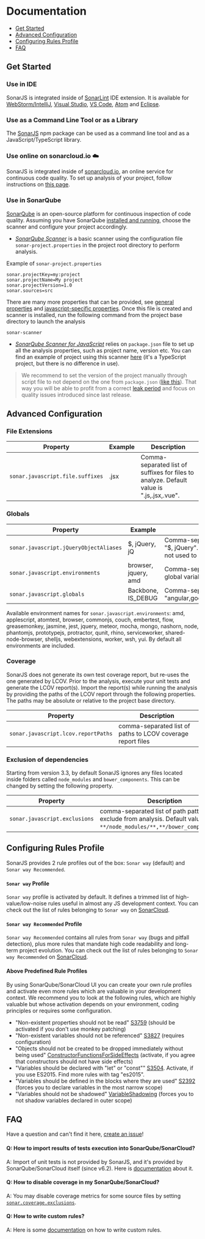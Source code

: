 # Documentation

* [Get Started](#get-started)
* [Advanced Configuration](#advanced-configuration)
* [Configuring Rules Profile](#rule-profile)
* [FAQ](#faq)


## <a name="get-started"></a>Get Started

### Use in IDE

SonarJS is integrated inside of [SonarLint](https://www.sonarlint.org/) IDE extension. It is available for [WebStorm/IntelliJ](https://www.sonarlint.org/intellij/index.html), [Visual Studio](https://www.sonarlint.org/visualstudio/index.html), [VS Code](https://www.sonarlint.org/vscode/index.html), [Atom](https://www.sonarlint.org/atom/index.html) and [Eclipse](https://www.sonarlint.org/eclipse/index.html).

### Use as a Command Line Tool or as a Library
The [SonarJS](https://www.npmjs.com/package/sonarjs) npm package can be used as a command line tool and as a JavaScript/TypeScript library.

### Use online on sonarcloud.io :cloud:
SonarJS is integrated inside of [sonarcloud.io](https://about.sonarcloud.io/), an online service for continuous code quality. To set up analysis of your project, follow instructions on [this page](https://about.sonarcloud.io/get-started/). 

### Use in SonarQube

[SonarQube](https://www.sonarqube.org/) is an open-source platform for continuous inspection of code quality. 
Assuming you have SonarQube [installed and running](https://docs.sonarqube.org/display/SONAR/Setup+and+Upgrade), choose the scanner and configure your project accordingly.

* [*SonarQube Scanner*](https://docs.sonarqube.org/display/SCAN/Analyzing+with+SonarQube+Scanner) is a basic scanner using the configuration file `sonar-project.properties` in the project root directory to perform analysis.

Example of `sonar-project.properties`
```properties
sonar.projectKey=my:project
sonar.projectName=My project
sonar.projectVersion=1.0
sonar.sources=src
```
There are many more properties that can be provided, see [general properties](https://docs.sonarqube.org/display/SONAR/Analysis+Parameters) and [javascript-specific properties](#advanced-configuration). Once this file is created and scanner is installed, run the following command from the project base directory to launch the analysis
```
sonar-scanner
```

* [*SonarQube Scanner for JavaScript*](https://github.com/bellingard/sonar-scanner-npm) relies on `package.json` file to set up all the analysis properties, such as project name, version etc. You can find an example of project using this scanner [here](https://github.com/SonarSource/SonarTS-example/tree/master/example1) (it's a TypeScript project, but there is no difference in use).

>We recommend to set the version of the project manually through script file to not depend on the one from `package.json` ([like this](https://github.com/SonarSource/SonarTS-example/blob/master/example1/analyse.js#L8)). That way you will be able to profit from a correct [leak period](https://docs.sonarqube.org/display/SONAR/Fixing+the+Water+Leak) and focus on quality issues introduced since last release.

## <a name="advanced-configuration"></a>Advanced Configuration

### File Extensions
Property | Example | Description
---------|---------|------------
`sonar.javascript.file.suffixes` |	.jsx	| Comma-separated list of suffixes for files to analyze. Default value is ".js,.jsx,.vue".

### Globals
Property | Example | Description
---------|---------|------------
`sonar.javascript.jQueryObjectAliases` |	$, jQuery, jQ	| Comma-separated list of names used to address jQuery object. Default value is "$, jQuery". NOTE These names are used only to detect jQuery usages, they are not used to build the list of globals.
`sonar.javascript.environments` | browser, jquery, amd | Comma-separated list of environments names. The analyzer automatically adds global variables based on that list. 
`sonar.javascript.globals` | Backbone, IS_DEBUG	| Comma-separated list of global variables. Default value is "angular,goog,google,OpenLayers,d3,dojo,dojox,dijit,Backbone,moment,casper".

Available environment names for `sonar.javascript.environments`: amd, applescript, atomtest, browser, commonjs, couch, embertest, flow, greasemonkey, jasmine, jest, jquery, meteor, mocha, mongo, nashorn, node, phantomjs, prototypejs, protractor, qunit, rhino, serviceworker, shared-node-browser, shelljs, webextensions, worker, wsh, yui. By default all environments are included.
### <a name="coverage"></a>Coverage
SonarJS does not generate its own test coverage report, but re-uses the one generated by LCOV. 
Prior to the analysis, execute your unit tests and generate the LCOV report(s).
Import the report(s) while running the analysis by providing the paths of the LCOV report through the following properties. The paths may be absolute or relative to the project base directory.

Property | Description
---------|------------
`sonar.javascript.lcov.reportPaths` | comma-separated list of paths to LCOV coverage report files

### Exclusion of dependencies

Starting from version 3.3, by default SonarJS ignores any files located inside folders called `node_modules` and `bower_components`. This can be changed by setting the following property.

Property | Description
---------|------------
`sonar.javascript.exclusions` | comma-separated list of path patterns to exclude from analysis. Default value is `**/node_modules/**,**/bower_components/**`.

## <a name="rule-profile"></a>Configuring Rules Profile

SonarJS provides 2 rule profiles out of the box: `Sonar way` (default) and `Sonar way Recommended`.

#### `Sonar way` Profile
`Sonar way` profile is activated by default. It defines a trimmed list of high-value/low-noise rules useful in almost any JS development context. You can check out the list of rules belonging to `Sonar way` on [SonarCloud](https://sonarcloud.io/organizations/default/rules#qprofile=js-sonar-way-56838|activation=true).

#### `Sonar way Recommended` Profile
`Sonar way Recommended` contains all rules from `Sonar way` (bugs and pitfall detection), plus more rules that mandate high code readability and long-term project evolution. You can check out the list of rules belonging to `Sonar way Recommended` on [SonarCloud](https://sonarcloud.io/organizations/default/rules#qprofile=js-sonar-way-recommended-64843|activation=true).

#### Above Predefined Rule Profiles
By using SonarQube/SonarCloud UI you can create your own rule profiles and activate even more rules which are valuable in your development context. We recommend you to look at the following rules, which are highly valuable but whose activation depends on your environment, coding principles or requires some configuration.
* "Non-existent properties should not be read" [S3759](https://sonarcloud.io/organizations/default/rules#rule_key=javascript%3AS3759) (should be activated if you don't use monkey patching)
* "Non-existent variables should not be referenced" [S3827](https://sonarcloud.io/organizations/default/rules#rule_key=javascript%3AS3827) (requires configuration)
* "Objects should not be created to be dropped immediately without being used" [ConstructorFunctionsForSideEffects](https://sonarcloud.io/organizations/default/rules#rule_key=javascript%3AConstructorFunctionsForSideEffects) (activate, if you agree that constructors should not have side effects)
* "Variables should be declared with "let" or "const"" [S3504](https://sonarcloud.io/organizations/default/rules#rule_key=javascript%3AS3504). Activate, if you use ES2015. Find more rules with tag "es2015".
* "Variables should be defined in the blocks where they are used" [S2392](https://sonarcloud.io/organizations/default/rules#rule_key=javascript%3AS2392) (forces you to declare variables in the most narrow scope)
* "Variables should not be shadowed" [VariableShadowing](https://sonarcloud.io/organizations/default/rules#rule_key=javascript%3AVariableShadowing) (forces you to not shadow variables declared in outer scope)

## <a name="faq"></a>FAQ

Have a question and can't find it here, [create an issue](https://github.com/SonarSource/SonarJS/issues/new)!

#### Q: How to import results of tests execution into SonarQube/SonarCloud?
A: Import of unit tests is not provided by SonarJS, and it's provided by SonarQube/SonarCloud itself (since v6.2). Here is [documentation](https://docs.sonarqube.org/display/SONAR/Generic+Test+Data) about it.

#### Q: How to disable coverage in my SonarQube/SonarCloud?
A: You may disable coverage metrics for some source files by setting [`sonar.coverage.exclusions`](https://docs.sonarqube.org/display/SONAR/Narrowing+the+Focus#NarrowingtheFocus-IgnoreCodeCoverage).

#### Q: How to write custom rules?
A: Here is some [documentation](/docs/CUSTOM_RULES.md) on how to write custom rules.
